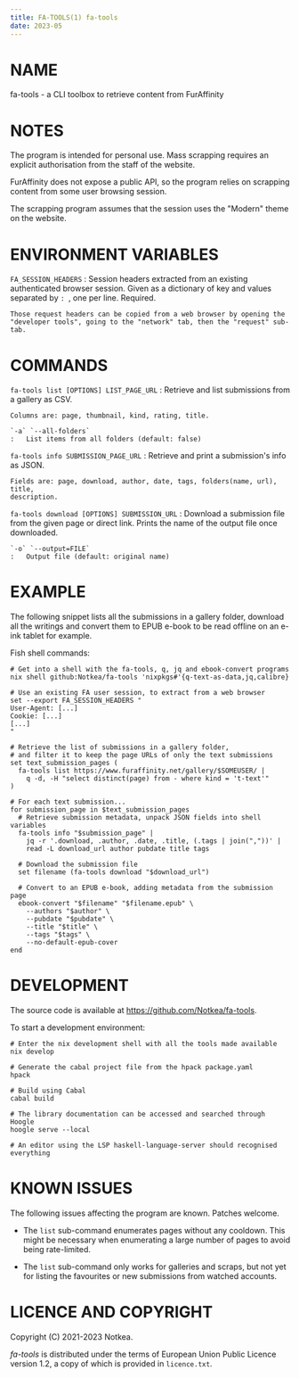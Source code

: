 ```yaml
---
title: FA-TOOLS(1) fa-tools
date: 2023-05
---
```



# NAME

fa-tools - a CLI toolbox to retrieve content from FurAffinity


# NOTES

The program is intended for personal use.
Mass scrapping requires an explicit authorisation from the staff of the
website.

FurAffinity does not expose a public API, so the program relies on scrapping
content from some user browsing session.

The scrapping program assumes that the session uses the "Modern" theme on the
website.


# ENVIRONMENT VARIABLES

`FA_SESSION_HEADERS`
:   Session headers extracted from an existing authenticated browser session.
    Given as a dictionary of key and values separated by `: `, one per line.
    Required.

    Those request headers can be copied from a web browser by opening the
    "developer tools", going to the "network" tab, then the "request" sub-tab.


# COMMANDS

`fa-tools list [OPTIONS] LIST_PAGE_URL`
:   Retrieve and list submissions from a gallery as CSV.

    Columns are: page, thumbnail, kind, rating, title.

    `-a` `--all-folders`
    :   List items from all folders (default: false)

`fa-tools info SUBMISSION_PAGE_URL`
:   Retrieve and print a submission's info as JSON.

    Fields are: page, download, author, date, tags, folders(name, url), title,
    description.

`fa-tools download [OPTIONS] SUBMISSION_URL`
:   Download a submission file from the given page or direct link.
    Prints the name of the output file once downloaded.

    `-o` `--output=FILE`
    :   Output file (default: original name)


# EXAMPLE

The following snippet lists all the submissions in a gallery folder, download
all the writings and convert them to EPUB e-book to be read offline on an e-ink
tablet for example.

Fish shell commands:

```fish
# Get into a shell with the fa-tools, q, jq and ebook-convert programs
nix shell github:Notkea/fa-tools 'nixpkgs#'{q-text-as-data,jq,calibre}

# Use an existing FA user session, to extract from a web browser
set --export FA_SESSION_HEADERS "
User-Agent: [...]
Cookie: [...]
[...]
"

# Retrieve the list of submissions in a gallery folder,
# and filter it to keep the page URLs of only the text submissions
set text_submission_pages (
  fa-tools list https://www.furaffinity.net/gallery/$SOMEUSER/ |
    q -d, -H "select distinct(page) from - where kind = 't-text'"
)

# For each text submission...
for submission_page in $text_submission_pages
  # Retrieve submission metadata, unpack JSON fields into shell variables
  fa-tools info "$submission_page" |
    jq -r '.download, .author, .date, .title, (.tags | join(","))' |
    read -L download_url author pubdate title tags

  # Download the submission file
  set filename (fa-tools download "$download_url")

  # Convert to an EPUB e-book, adding metadata from the submission page
  ebook-convert "$filename" "$filename.epub" \
    --authors "$author" \
    --pubdate "$pubdate" \
    --title "$title" \
    --tags "$tags" \
    --no-default-epub-cover
end
```


# DEVELOPMENT

The source code is available at <https://github.com/Notkea/fa-tools>.

To start a development environment:

```fish
# Enter the nix development shell with all the tools made available
nix develop

# Generate the cabal project file from the hpack package.yaml
hpack

# Build using Cabal
cabal build

# The library documentation can be accessed and searched through Hoogle
hoogle serve --local

# An editor using the LSP haskell-language-server should recognised everything
```

# KNOWN ISSUES

The following issues affecting the program are known. Patches welcome.

* The `list` sub-command enumerates pages without any cooldown. This might be
  necessary when enumerating a large number of pages to avoid being
  rate-limited.

* The `list` sub-command only works for galleries and scraps, but not yet for
  listing the favourites or new submissions from watched accounts.


# LICENCE AND COPYRIGHT

Copyright (C) 2021-2023 Notkea.

_fa-tools_ is distributed under the terms of European Union Public Licence
version 1.2, a copy of which is provided in `licence.txt`.
